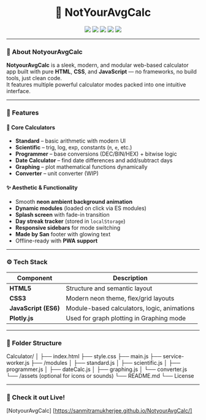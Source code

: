 <h1 align="center">
  🧮 NotYourAvgCalc  
</h1>

<p align="center">
  <img src="https://img.shields.io/badge/Status-Online-success?style=flat-square" />
  <img src="https://img.shields.io/badge/License-MIT-yellow?style=flat-square" />
  <img src="https://img.shields.io/badge/HTML-5-orange?style=flat-square&logo=html5" />
  <img src="https://img.shields.io/badge/CSS-3-blue?style=flat-square&logo=css3" />
  <img src="https://img.shields.io/badge/JavaScript-ES6-yellow?style=flat-square&logo=javascript" />
</p>

---

### 🚀 About NotyourAvgCalc
**NotyourAvgCalc** is a sleek, modern, and modular web-based calculator app built with pure **HTML**, **CSS**, and **JavaScript** — no frameworks, no build tools, just clean code.  
It features multiple powerful calculator modes packed into one intuitive interface.

---

### 🧩 Features

#### 🧠 Core Calculators
- **Standard** – basic arithmetic with modern UI  
- **Scientific** – trig, log, exp, constants (`π`, `e`, etc.)  
- **Programmer** – base conversions (DEC/BIN/HEX) + bitwise logic  
- **Date Calculator** – find date differences and add/subtract days  
- **Graphing** – plot mathematical functions dynamically  
- **Converter** – unit converter (WIP)

#### ✨ Aesthetic & Functionality
- Smooth **neon ambient background animation**
- **Dynamic modules** (loaded on click via ES modules)
- **Splash screen** with fade-in transition
- **Day streak tracker** (stored in `localStorage`)
- **Responsive sidebars** for mode switching
- **Made by San** footer with glowing text
- Offline-ready with **PWA support**


---

### ⚙️ Tech Stack

| Component | Description |
|------------|--------------|
| **HTML5** | Structure and semantic layout |
| **CSS3** | Modern neon theme, flex/grid layouts |
| **JavaScript (ES6)** | Module-based calculators, logic, animations |
| **Plotly.js** | Used for graph plotting in Graphing mode |

---

### 📂 Folder Structure
Calculator/
│
├── index.html
├── style.css
├── main.js
├── service-worker.js
├── /modules
│ ├── standard.js
│ ├── scientific.js
│ ├── programmer.js
│ ├── dateCalc.js
│ ├── graphing.js
│ └── converter.js
└── /assets (optional for icons or sounds)
└── README.md
└── License

---

### 🚀 Check it out Live! 

[NotyourAvgCalc] [https://sanmitramukherjee.github.io/NotyourAvgCalc/]